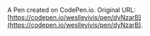 # 

A Pen created on CodePen.io. Original URL: [https://codepen.io/weslleyivis/pen/dyNzarB](https://codepen.io/weslleyivis/pen/dyNzarB).


